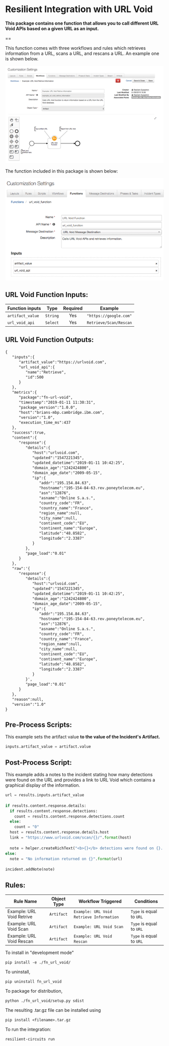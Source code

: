 # Resilient Integration with URL Void
**This package contains one function that allows you to call different URL Void APIs based on a given URL as an input.**

==

This function comes with three workflows and rules which retrieves information from a URL, scans a URL, and rescans a URL. An example one is shown below.

![screenshot](./screenshots/URL_void_retrieve_workflow.png)

The function included in this package is shown below:

![screenshot](./screenshots/URL_void_function.png)

## URL Void Function Inputs:
| Function inputs | Type | Required | Example |
| ------------- | :--: | :-------:| ------- |
| `artifact_value` | `String` | Yes | `"https://google.com"` |
| `url_void_api` | `Select` | Yes | `Retrieve/Scan/Rescan` |


## URL Void Function Outputs:
```
{  
   "inputs":{  
      "artifact_value":"https://urlvoid.com",
      "url_void_api":{  
         "name":"Retrieve",
         "id":500
      }
   },
   "metrics":{  
      "package":"fn-url-void",
      "timestamp":"2019-01-11 11:30:31",
      "package_version":"1.0.0",
      "host":"brians-mbp.cambridge.ibm.com",
      "version":"1.0",
      "execution_time_ms":437
   },
   "success":true,
   "content":{  
      "response":{  
         "details":{  
            "host":"urlvoid.com",
            "updated":"1547221345",
            "updated_datetime":"2019-01-11 10:42:25",
            "domain_age":"1242424800",
            "domain_age_date":"2009-05-15",
            "ip":{  
               "addr":"195.154.84.63",
               "hostname":"195-154-84-63.rev.poneytelecom.eu",
               "asn":"12876",
               "asname":"Online S.a.s.",
               "country_code":"FR",
               "country_name":"France",
               "region_name":null,
               "city_name":null,
               "continent_code":"EU",
               "continent_name":"Europe",
               "latitude":"48.8582",
               "longitude":"2.3387"
            }
         },
         "page_load":"0.01"
      }
   },
   "raw":'{  
      "response":{  
         "details":{  
            "host":"urlvoid.com",
            "updated":"1547221345",
            "updated_datetime":"2019-01-11 10:42:25",
            "domain_age":"1242424800",
            "domain_age_date":"2009-05-15",
            "ip":{  
               "addr":"195.154.84.63",
               "hostname":"195-154-84-63.rev.poneytelecom.eu",
               "asn":"12876",
               "asname":"Online S.a.s.",
               "country_code":"FR",
               "country_name":"France",
               "region_name":null,
               "city_name":null,
               "continent_code":"EU",
               "continent_name":"Europe",
               "latitude":"48.8582",
               "longitude":"2.3387"
            }
         }',
         "page_load":"0.01"
      }
   },
   "reason":null,
   "version":"1.0"
}

```


## Pre-Process Scripts:
This example sets the artifact value **to the value of the Incident's Artifact.**

```python
inputs.artifact_value = artifact.value
```

## Post-Process Script:
This example adds a notes to the incident stating how many detections were found on the URL and provides a link to URL Void which contains a graphical display of the information.

```python
url = results.inputs.artifact_value

if results.content.response.details:
  if results.content.response.detections:
    count = results.content.response.detections.count
  else:
    count = "0"
  host = results.content.response.details.host
  link = "https://www.urlvoid.com/scan/{}/".format(host)

  note = helper.createRichText("<b>{}</b> detections were found on {}. <a href=\"{}\">Link to URL Void</a>".format(count, url, link))
else:
  note = "No information returned on {}".format(url)

incident.addNote(note)
```

## Rules:
| Rule Name | Object Type | Workflow Triggered | Conditions |
| --------- | :---------: | ------------------ | ---------- |
| Example: URL Void Retrive | `Artifact` | `Example: URL Void Retrieve Information` | `Type` is equal to `URL`|
| Example: URL Void Scan | `Artifact` | `Example: URL Void Scan` | `Type` is equal to `URL`|
| Example: URL Void Rescan | `Artifact` | `Example: URL Void Rescan` | `Type` is equal to `URL`|


To install in "development mode"

    pip install -e ./fn_url_void/


To uninstall,

    pip uninstall fn_url_void


To package for distribution,

    python ./fn_url_void/setup.py sdist

The resulting .tar.gz file can be installed using

    pip install <filename>.tar.gz

To run the integration:

	resilient-circuits run
